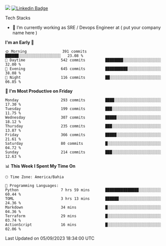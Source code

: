![](https://komarev.com/ghpvc/?username=miltlima&color=blue) [![Linkedin Badge](https://img.shields.io/badge/-LinkedIn-blue?style=flat-square&logo=Linkedin&logoColor=white&link=https://www.linkedin.com/in/miltonlimaj/)](https://www.linkedin.com/in/miltonlimaj/) 


Tech Stacks
                 

- 🔭 I’m currently working as SRE / Devops Engineer at ( put your company name here )


<!--START_SECTION:waka-->
**I'm an Early 🐤** 

```text
🌞 Morning                391 commits         ██████░░░░░░░░░░░░░░░░░░░   23.08 % 
🌆 Daytime                542 commits         ████████░░░░░░░░░░░░░░░░░   32.00 % 
🌃 Evening                645 commits         ██████████░░░░░░░░░░░░░░░   38.08 % 
🌙 Night                  116 commits         ██░░░░░░░░░░░░░░░░░░░░░░░   06.85 % 
```
📅 **I'm Most Productive on Friday** 

```text
Monday                   293 commits         ████░░░░░░░░░░░░░░░░░░░░░   17.30 % 
Tuesday                  199 commits         ███░░░░░░░░░░░░░░░░░░░░░░   11.75 % 
Wednesday                307 commits         █████░░░░░░░░░░░░░░░░░░░░   18.12 % 
Thursday                 235 commits         ███░░░░░░░░░░░░░░░░░░░░░░   13.87 % 
Friday                   366 commits         █████░░░░░░░░░░░░░░░░░░░░   21.61 % 
Saturday                 80 commits          █░░░░░░░░░░░░░░░░░░░░░░░░   04.72 % 
Sunday                   214 commits         ███░░░░░░░░░░░░░░░░░░░░░░   12.63 % 
```


📊 **This Week I Spent My Time On** 

```text
🕑︎ Time Zone: America/Bahia

💬 Programming Languages: 
Python                   7 hrs 59 mins       ███████████████░░░░░░░░░░   60.44 % 
TOML                     3 hrs 13 mins       ██████░░░░░░░░░░░░░░░░░░░   24.36 % 
Markdown                 34 mins             █░░░░░░░░░░░░░░░░░░░░░░░░   04.36 % 
Terraform                29 mins             █░░░░░░░░░░░░░░░░░░░░░░░░   03.74 % 
ActionScript             16 mins             █░░░░░░░░░░░░░░░░░░░░░░░░   02.06 % 
```


 Last Updated on 05/09/2023 18:34:00 UTC
<!--END_SECTION:waka-->
